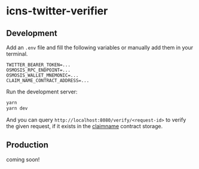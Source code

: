 # icns-twitter-verifier

## Development

Add an `.env` file and fill the following variables or manually add them in your terminal.
```
TWITTER_BEARER_TOKEN=...
OSMOSIS_RPC_ENDPOINT=...
OSMOSIS_WALLET_MNEMONIC=...
CLAIM_NAME_CONTRACT_ADDRESS=...
```

Run the development server:

```bash
yarn
yarn dev
```

And you can query `http://localhost:8080/verify/<request-id>` to verify the given request, if it exists in the [claimname](https://github.com/osmosis-labs/icns/blob/main/contracts/claimname) contract storage.

## Production
coming soon!
